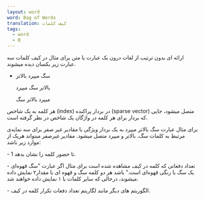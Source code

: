 ```yaml
---
layout: word
word: Bag of Words
translation: کیف کلمات
tags:
  - word
  - B
---
```


ارائه ای بدون ترتیب از لغات درون یک عبارت یا متن برای مثال در کیف کلمات سه عبارت زیر یکسان دیده میشوند.

* سگ میپرد بالاتر

  بالاتر سگ میپرد

  میپرد بالاتر سگ

هر کلمه به یک شاخص (index) در  بردار پراکنده (sparse vector) متصل میشود، جایی که بردار برای هر کلمه در واژگان یک شاخص در نظر گرفته است.

برای مثال  عبارت سگ بالاتر میپرد به یک بردار ویژگی با مقادیر غیر صفر برای سه نمایه‌ی مرتبط به کلمات سگ، بالاتر و میپرد متصل میشود. مقادیر غیرصفر میتواند هریک از موارد زیر باشد:

\- 1 تا حضور کلمه را نشان بدهد.

\- تعداد دفعاتی که کلمه در کیف مشاهده شده است برای مثال اگر عبارت "سگ قهوه‌ای یک سگ با رنگی قهوه‌ای است."  باشد هر دو کلمه سگ و قهوه ای با مقدار۲ نمایش داده میشوند، درحالی که سایر کلمات با ۱ نمایش داده خواهند شد.

\- الگوریتم های دیگر مانند لگاریتم تعداد دفعات تکرار کلمه در کیف.